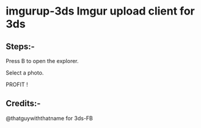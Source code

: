 # imgurup-3ds Imgur upload client for 3ds



Steps:-
------

Press B to open the explorer.

Select a photo.

PROFIT !

Credits:-
--------

@thatguywiththatname  for 3ds-FB
